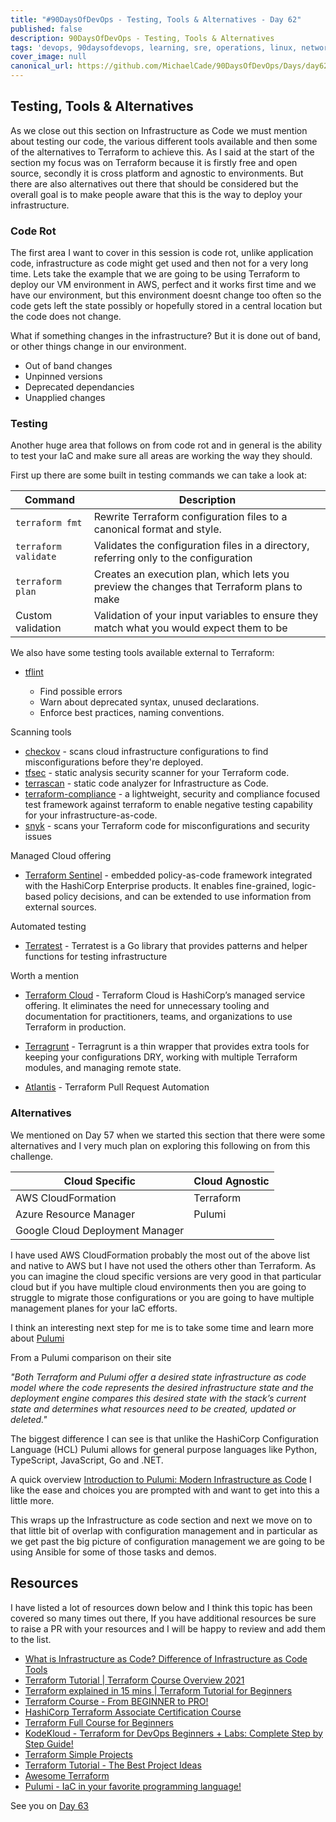 ```yaml
---
title: "#90DaysOfDevOps - Testing, Tools & Alternatives - Day 62"
published: false
description: 90DaysOfDevOps - Testing, Tools & Alternatives
tags: 'devops, 90daysofdevops, learning, sre, operations, linux, networking, cloud, git, docker, containers, kubernetes, iac, terraform'
cover_image: null
canonical_url: https://github.com/MichaelCade/90DaysOfDevOps/Days/day62.md 
---
```

## Testing, Tools & Alternatives

As we close out this section on Infrastructure as Code we must mention about testing our code, the various different tools available and then some of the alternatives to Terraform to achieve this. As I said at the start of the section my focus was on Terraform because it is firstly free and open source, secondly it is cross platform and agnostic to environments. But there are also alternatives out there that should be considered but the overall goal is to make people aware that this is the way to deploy your infrastructure. 

### Code Rot 

The first area I want to cover in this session is code rot, unlike application code, infrastructure as code might get used and then not for a very long time. Lets take the example that we are going to be using Terraform to deploy our VM environment in AWS, perfect and it works first time and we have our environment, but this environment doesnt change too often so the code gets left the state possibly or hopefully stored in a central location but the code does not change. 

What if something changes in the infrastructure? But it is done out of band, or other things change in our environment. 

- Out of band changes 
- Unpinned versions 
- Deprecated dependancies 
- Unapplied changes 

### Testing 

Another huge area that follows on from code rot and in general is the ability to test your IaC and make sure all areas are working the way they should. 

First up there are some built in testing commands we can take a look at: 

| Command               | Description                                                                                | 
| --------------------- | ------------------------------------------------------------------------------------------ |
| `terraform fmt`       | Rewrite Terraform configuration files to a canonical format and style.                     | 
| `terraform validate`  | Validates the configuration files in a directory, referring only to the configuration      | 
| `terraform plan`      | Creates an execution plan, which lets you preview the changes that Terraform plans to make | 
| Custom validation     | Validation of your input variables to ensure they match what you would expect them to be   |

We also have some testing tools available external to Terraform: 

- [tflint](https://github.com/terraform-linters/tflint)

    - Find possible errors
    - Warn about deprecated syntax, unused declarations.
    - Enforce best practices, naming conventions.

Scanning tools 

- [checkov](https://www.checkov.io/) - scans cloud infrastructure configurations to find misconfigurations before they're deployed.
- [tfsec](https://aquasecurity.github.io/tfsec/v1.4.2/) - static analysis security scanner for your Terraform code.
- [terrascan](https://github.com/accurics/terrascan) - static code analyzer for Infrastructure as Code.
- [terraform-compliance](https://terraform-compliance.com/) - a lightweight, security and compliance focused test framework against terraform to enable negative testing capability for your infrastructure-as-code.
- [snyk](https://docs.snyk.io/products/snyk-infrastructure-as-code/scan-terraform-files/scan-and-fix-security-issues-in-terraform-files) - scans your Terraform code for misconfigurations and security issues 

Managed Cloud offering 

- [Terraform Sentinel](https://www.terraform.io/cloud-docs/sentinel) - embedded policy-as-code framework integrated with the HashiCorp Enterprise products. It enables fine-grained, logic-based policy decisions, and can be extended to use information from external sources.

Automated testing

- [Terratest](https://terratest.gruntwork.io/) - Terratest is a Go library that provides patterns and helper functions for testing infrastructure

Worth a mention 

- [Terraform Cloud](https://cloud.hashicorp.com/products/terraform) - Terraform Cloud is HashiCorp’s managed service offering. It eliminates the need for unnecessary tooling and documentation for practitioners, teams, and organizations to use Terraform in production.

- [Terragrunt](https://terragrunt.gruntwork.io/) - Terragrunt is a thin wrapper that provides extra tools for keeping your configurations DRY, working with multiple Terraform modules, and managing remote state. 

- [Atlantis](https://www.runatlantis.io/) -  Terraform Pull Request Automation 

### Alternatives 

We mentioned on Day 57 when we started this section that there were some alternatives and I very much plan on exploring this following on from this challenge. 

| Cloud Specific                  | Cloud Agnostic | 
| ------------------------------- | -------------- |
| AWS CloudFormation              | Terraform      | 
| Azure Resource Manager          | Pulumi         | 
| Google Cloud Deployment Manager |                | 

I have used AWS CloudFormation probably the most out of the above list and native to AWS but I have not used the others other than Terraform. As you can imagine the cloud specific versions are very good in that particular cloud but if you have multiple cloud environments then you are going to struggle to migrate those configurations or you are going to have multiple management planes for your IaC efforts. 

I think an interesting next step for me is to take some time and learn more about [Pulumi](https://www.pulumi.com/) 
 
From a Pulumi comparison on their site 

*"Both Terraform and Pulumi offer a desired state infrastructure as code model where the code represents the desired infrastructure state and the deployment engine compares this desired state with the stack’s current state and determines what resources need to be created, updated or deleted."*

The biggest difference I can see is that unlike the HashiCorp Configuration Language (HCL) Pulumi allows for general purpose languages like Python, TypeScript, JavaScript, Go and .NET. 

A quick overview [Introduction to Pulumi: Modern Infrastructure as Code](https://www.youtube.com/watch?v=QfJTJs24-JM) I like the ease and choices you are prompted with and want to get into this a little more. 

This wraps up the Infrastructure as code section and next we move on to that little bit of overlap with configuration management and in particular as we get past the big picture of configuration management we are going to be using Ansible for some of those tasks and demos. 

## Resources 
I have listed a lot of resources down below and I think this topic has been covered so many times out there, If you have additional resources be sure to raise a PR with your resources and I will be happy to review and add them to the list. 

- [What is Infrastructure as Code? Difference of Infrastructure as Code Tools ](https://www.youtube.com/watch?v=POPP2WTJ8es)
- [Terraform Tutorial | Terraform Course Overview 2021](https://www.youtube.com/watch?v=m3cKkYXl-8o)
- [Terraform explained in 15 mins | Terraform Tutorial for Beginners ](https://www.youtube.com/watch?v=l5k1ai_GBDE)
- [Terraform Course - From BEGINNER to PRO!](https://www.youtube.com/watch?v=7xngnjfIlK4&list=WL&index=141&t=16s)
- [HashiCorp Terraform Associate Certification Course](https://www.youtube.com/watch?v=V4waklkBC38&list=WL&index=55&t=111s)
- [Terraform Full Course for Beginners](https://www.youtube.com/watch?v=EJ3N-hhiWv0&list=WL&index=39&t=27s)
- [KodeKloud -  Terraform for DevOps Beginners + Labs: Complete Step by Step Guide!](https://www.youtube.com/watch?v=YcJ9IeukJL8&list=WL&index=16&t=11s)
- [Terraform Simple Projects](https://terraform.joshuajebaraj.com/)
- [Terraform Tutorial - The Best Project Ideas](https://www.youtube.com/watch?v=oA-pPa0vfks)
- [Awesome Terraform](https://github.com/shuaibiyy/awesome-terraform)
- [Pulumi - IaC in your favorite programming language!](https://www.youtube.com/watch?v=vIjeiDcsR3Q&t=51s)

See you on [Day 63](day63.md)